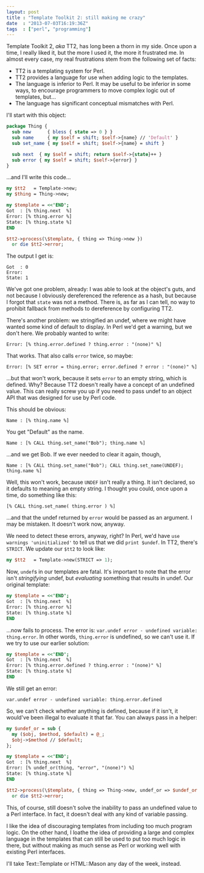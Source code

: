 ```yaml
---
layout: post
title : "Template Toolkit 2: still making me crazy"
date  : "2013-07-03T16:19:36Z"
tags  : ["perl", "programming"]
---
```

Template Toolkit 2, *aka* TT2, has long been a thorn in my side.  Once upon a
time, I really liked it, but the more I used it, the more it frustrated me.  In
almost every case, my real frustrations stem from the following set of facts:

* TT2 is a templating system for Perl.
* TT2 provides a language for use when adding logic to the templates.
* The language is inferior to Perl.  It may be useful to be inferior in some
    ways, to encourage programmers to move complex logic out of templates, but…
* The language has significant conceptual mismatches with Perl.

I'll start with this object:

```perl
package Thing {
  sub new      { bless { state => 0 } }
  sub name     { my $self = shift; $self->{name} // 'Default' }
  sub set_name { my $self = shift; $self->{name} = shift }

  sub next  { my $self = shift; return $self->{state}++ }
  sub error { my $self = shift; $self->{error} }
}
```

…and I'll write this code…

```perl
my $tt2   = Template->new;
my $thing = Thing->new;

my $template = <<'END';
Got  : [% thing.next  %]
Error: [% thing.error %]
State: [% thing.state %]
END

$tt2->process(\$template, { thing => Thing->new })
  or die $tt2->error;
```

The output I get is:

```
Got  : 0
Error:
State: 1
```

We've got one problem, already:  I was able to look at the object's guts, and
not because I obviously dereferenced the reference as a hash, but because I
forgot that `state` was not a method.  There is, as far as I can tell, no way
to prohibit fallback from methods to dereference by configuring TT2.

There's another problem:  we stringified an undef, where we might have wanted
some kind of default to display.  In Perl we'd get a warning, but we don't
here.  We probably wanted to write:

```
Error: [% thing.error.defined ? thing.error : "(none)" %]
```

That works.  That also calls `error` twice, so maybe:

```
Error: [% SET error = thing.error; error.defined ? error : "(none)" %]
```

…but that won't work, because it sets `error` to an empty string, which is
defined.  Why?  Because TT2 doesn't really have a concept of an undefined
value.  This can really screw you up if you need to pass undef to an object API
that was designed for use by Perl code.

This should be obvious:

```
Name : [% thing.name %]
```

You get "Default" as the name.

```
Name : [% CALL thing.set_name("Bob"); thing.name %]
```

…and we get Bob.  If we ever needed to clear it again, though,

```
Name : [% CALL thing.set_name("Bob"); CALL thing.set_name(UNDEF); thing.name %]
```

Well, this won't work, because `UNDEF` isn't really a thing.  It isn't
declared, so it defaults to meaning an empty string.  I thought you could, once
upon a time, do something like this:

```
[% CALL thing.set_name( thing.error ) %]
```

…and that the undef returned by `error` would be passed as an argument.  I may
be mistaken.  It doesn't work now, anyway.

We need to detect these errors, anyway, right?  In Perl, we'd have `use
warnings 'uninitialized'` to tell us that we did `print $undef`.  In TT2,
there's `STRICT`.  We update our `$tt2` to look like:

```perl
my $tt2   = Template->new(STRICT => 1);
```

Now, `undef`s in our templates are fatal.  It's important to note that the
error isn't *stringifying* undef, but *evaluating* something that results in
undef.  Our original template:

```perl
my $template = <<'END';
Got  : [% thing.next  %]
Error: [% thing.error %]
State: [% thing.state %]
END
```

…now fails to process.  The error is: `var.undef error - undefined variable:
thing.error`.  In other words, `thing.error` is undefined, so we can't use it.
If we try to use our earlier solution:

```perl
my $template = <<'END';
Got  : [% thing.next  %]
Error: [% thing.error.defined ? thing.error : "(none)" %]
State: [% thing.state %]
END
```

We still get an error:

```
var.undef error - undefined variable: thing.error.defined
```

So, we can't check whether anything is defined, because if it isn't, it
would've been illegal to evaluate it that far.  You can always pass in a
helper:

```perl
my $undef_or = sub {
  my ($obj, $method, $default) = @_;
  $obj->$method // $default;
};

my $template = <<'END';
Got  : [% thing.next  %]
Error: [% undef_or(thing, "error", "(none)") %]
State: [% thing.state %]
END

$tt2->process(\$template, { thing => Thing->new, undef_or => $undef_or })
  or die $tt2->error;
```

This, of course, still doesn't solve the inability to pass an undefined value
to a Perl interface.  In fact, it doesn't deal with any kind of variable
passing.

I like the idea of discouraging templates from including too much program
logic.  On the other hand, I loathe the idea of providing a large and complex
language in the templates that can still be used to put too much logic in
there, but without making as much sense as Perl or working well with existing
Perl interfaces.

I'll take Text::Template or HTML::Mason any day of the week, instead.

